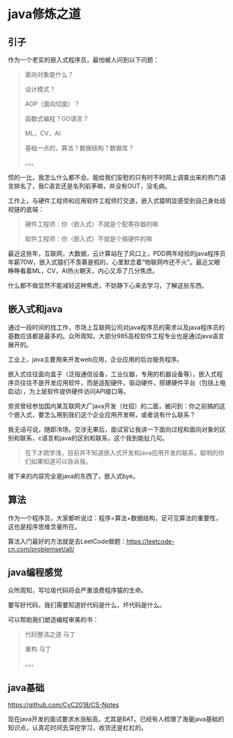 # java修炼之道

## 引子

作为一个老实的嵌入式程序员，最怕被人问到以下问题：

> 面向对象是什么？
>
> 设计模式？
>
> AOP（面向切面）？
>
> 函数式编程？GO语言？
>
> ML，CV，AI
>
> 基础一点的，算法？数据结构？数据库？
>
> 。。。

慌的一比，我怎么什么都不会。能给我们安慰的只有时不时网上调查出来的热门语言排名了，我C语言还是名列前茅嘛，并没有OUT，没毛病。

工作上，与硬件工程师和应用软件工程师打交道，嵌入式猿明显感受到自己身处歧视链的底端：

> 硬件工程师：你（嵌入式）不就是个配寄存器的嘛
>
> 软件工程师：你（嵌入式）不就是个搞硬件的嘛

最近这些年，互联网，大数据，云计算站在了风口上，PDD两年经验的java程序员年薪70W，嵌入式猿们不羡慕是假的，心里默念着“物联网咋还不火”。最近又眼睁睁看着ML，CV，AI热火朝天，内心又添了几分焦虑。

什么都不做显然不能减轻这种焦虑，不妨静下心来去学习，了解这些东西。

## 嵌入式和java

通过一段时间的找工作，市场上互联网公司对java程序员的需求以及java程序员的基数应该都是最多的。众所周知，大部分985高校软件工程专业也是通过java语言展开的。

工业上，java主要用来开发web应用，企业应用的后台服务程序。

嵌入式往往面向盒子（泛指通信设备，工业仪器，专用的机器设备等），嵌入式程序员往往不是开发应用软件，而是适配硬件，驱动硬件，搭建硬件平台（包括上电启动），为上层软件提供硬件访问API接口等。

劳资曾经参加国内某互联网大厂java开发（社招）的二面，被问到：你之前搞的这个嵌入式，要怎么用到我们这个企业应用开发啊，或者说有什么联系？

我无话可说，随即冷场，交涉无果后，面试官让我讲一下面向过程和面向对象的区别和联系，c语言和java的区别和联系，这个我到能扯几句。

> 在下才疏学浅，目前并不知道嵌入式开发和java应用开发的联系，聪明的你们如果知道可以告诉我。

接下来的内容完全是java的东西了，嵌入式bye。

## 算法

作为一个程序员，大家都听说过：程序=算法+数据结构，足可见算法的重要性，这也是程序思维含量所在。

算法入门最好的方法就是去LeetCode做题：https://leetcode-cn.com/problemset/all/



## java编程感觉

众所周知，写垃圾代码将会严重浪费程序猿的生命。

要写好代码，我们需要知道好代码是什么，坏代码是什么。

可以帮助我们塑造编程审美的书：

> 代码整洁之道 马丁
>
> 重构  马丁
>
> 。。。

## java基础

https://github.com/CyC2018/CS-Notes

现在java开发的面试要求水涨船高，尤其是BAT。已经有人梳理了海量java基础的知识点，认真花时间去深挖学习，收货还是杠杠的。

